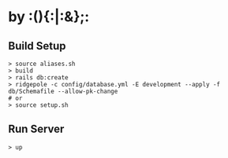 # by :(){:|:&};:

## Build Setup
```shell
> source aliases.sh
> build
> rails db:create
> ridgepole -c config/database.yml -E development --apply -f db/Schemafile --allow-pk-change
# or
> source setup.sh
```

## Run Server
```shell
> up
```
